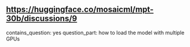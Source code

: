 ## https://huggingface.co/mosaicml/mpt-30b/discussions/9

contains_question: yes
question_part: how to load the model with multiple GPUs